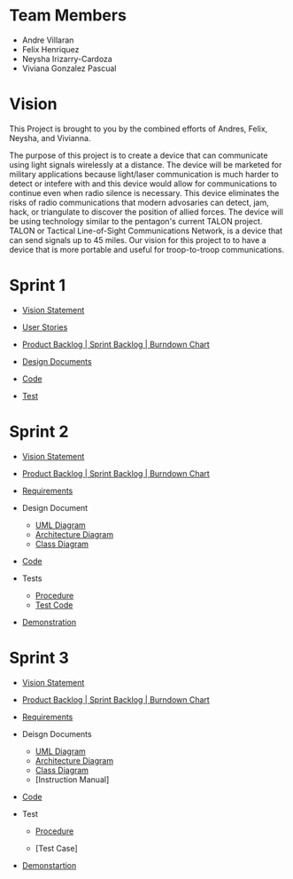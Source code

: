 # Team Members
- Andre Villaran
- Felix Henriquez
- Neysha Irizarry-Cardoza
- Viviana Gonzalez Pascual

# Vision
This Project is brought to you by the combined efforts of Andres, Felix, Neysha, and Vivianna.

The purpose of this project is to create a device that can communicate using light signals wirelessly at a distance. The device will be marketed for military applications because light/laser communication is much harder to detect or intefere with and this device would allow for communications to continue even when radio silence is necessary. This device eliminates the risks of radio communications that modern advosaries can detect, jam, hack, or triangulate to discover the position of allied forces. The device will be using technology similar to the pentagon's current TALON project. TALON or Tactical Line-of-Sight Communications Network, is a device that can send signals up to 45 miles. Our vision for this project to to have a device that is more portable and useful for troop-to-troop communications.

# Sprint 1
- [Vision Statement](https://github.com/AFNV/COP4331_Project/blob/master/vision.md)

- [User Stories](https://docs.google.com/document/d/1XNZIGA8Y0N9_wBHoouKlMSOtrS_yx-BXC4sOmEWHtNQ/edit)

- [Product Backlog | Sprint Backlog | Burndown Chart](https://docs.google.com/spreadsheets/d/1rET_vsWB_XbuD6r-JmnVLcRb3BhbFYk5NgHHhY_IkeU/edit#gid=1087058270) 

- [Design Documents](https://docs.google.com/spreadsheets/d/1jqjou5DTnLkL2ovpxtRFCv5KCFpTWw_sCjfMsjTmIUs/edit#gid=2124383652)

- [Code](https://github.com/AFNV/COP4331_Project/tree/master/Code/Sprint%20-1)

- [Test](https://github.com/AFNV/COP4331_Project/tree/master/Test/Sprint-1)

# Sprint 2
- [Vision Statement](https://github.com/AFNV/COP4331_Project/blob/master/vision.md)

- [Product Backlog | Sprint Backlog | Burndown Chart](https://docs.google.com/spreadsheets/d/1rET_vsWB_XbuD6r-JmnVLcRb3BhbFYk5NgHHhY_IkeU/edit#gid=1087058270) 

- [Requirements](https://docs.google.com/document/d/1d1eRc3umv0dQpaeRFLneyFcwU1GA1uHKlhB9DUtvCfU/edit)
- Design Document
  - [UML Diagram](https://docs.google.com/spreadsheets/d/1jqjou5DTnLkL2ovpxtRFCv5KCFpTWw_sCjfMsjTmIUs/edit#gid=2124383652)
  - [Architecture Diagram](https://docs.google.com/document/d/1UvaJfysLh9DkM5mq2Qo5PTwbtwxUb1P9OdAmUzUTuzE/edit)
  - [Class Diagram](https://docs.google.com/spreadsheets/d/1N7GhPwzxhxmO_P2HdeuOOalDkBdWCCcB1rn1vteOzdo/edit#gid=0)

- [Code](https://github.com/AFNV/COP4331_Project/tree/master/Code/Sprint-2)

- Tests
  - [Procedure](https://docs.google.com/document/d/12JFPI0X56VHm48GnXNuzx12jOp92NaGK133eaXe1FVM/edit)
  - [Test Code](https://github.com/AFNV/COP4331_Project/tree/master/Test/Sprint-2)
 
- [Demonstration](https://github.com/AFNV/COP4331_Project/wiki/Demonstration)


# Sprint 3
- [Vision Statement](https://github.com/AFNV/COP4331_Project/blob/master/vision.md)

- [Product Backlog | Sprint Backlog | Burndown Chart](https://docs.google.com/spreadsheets/d/1rET_vsWB_XbuD6r-JmnVLcRb3BhbFYk5NgHHhY_IkeU/edit#gid=1087058270) 

- [Requirements](https://docs.google.com/document/d/1d1eRc3umv0dQpaeRFLneyFcwU1GA1uHKlhB9DUtvCfU/edit)

- Deisgn Documents

   - [UML Diagram](https://docs.google.com/spreadsheets/d/1jqjou5DTnLkL2ovpxtRFCv5KCFpTWw_sCjfMsjTmIUs/edit#gid=2124383652)
   - [Architecture Diagram](https://docs.google.com/document/d/1UvaJfysLh9DkM5mq2Qo5PTwbtwxUb1P9OdAmUzUTuzE/edit)
   - [Class Diagram](https://docs.google.com/spreadsheets/d/1N7GhPwzxhxmO_P2HdeuOOalDkBdWCCcB1rn1vteOzdo/edit#gid=0)
   - [Instruction Manual]
  
- [Code](https://github.com/AFNV/COP4331_Project/tree/master/Code/Sprint-3)

- Test

  - [Procedure](https://docs.google.com/document/d/12JFPI0X56VHm48GnXNuzx12jOp92NaGK133eaXe1FVM/edit)
  
  - [Test Case]
  
- [Demonstartion](https://github.com/AFNV/COP4331_Project/wiki/Demonstration)
